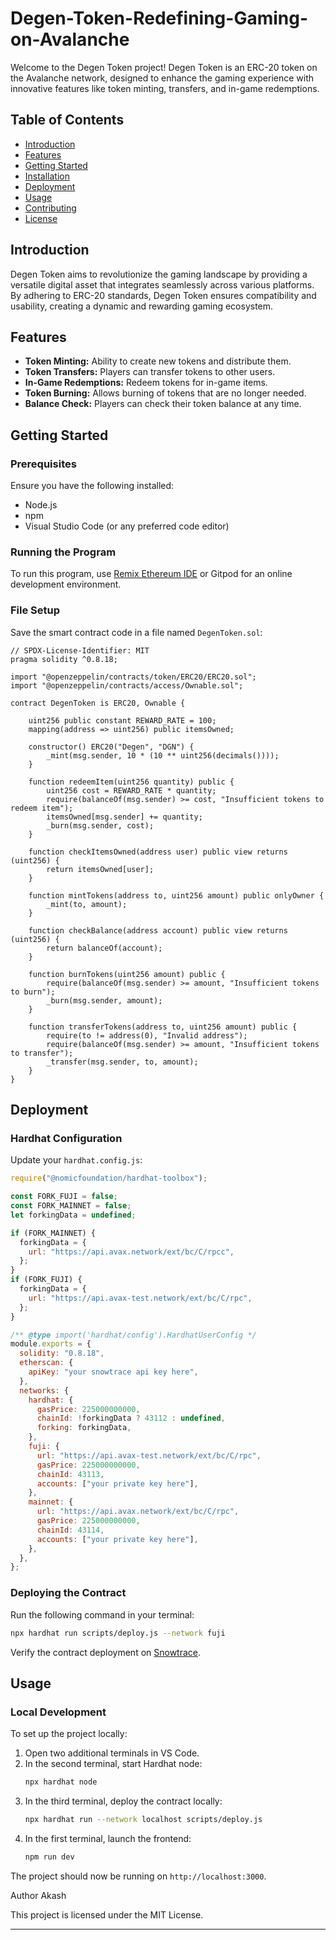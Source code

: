 # Degen-Token-Redefining-Gaming-on-Avalanche


Welcome to the Degen Token project! Degen Token is an ERC-20 token on the Avalanche network, designed to enhance the gaming experience with innovative features like token minting, transfers, and in-game redemptions.

## Table of Contents

- [Introduction](#introduction)
- [Features](#features)
- [Getting Started](#getting-started)
- [Installation](#installation)
- [Deployment](#deployment)
- [Usage](#usage)
- [Contributing](#contributing)
- [License](#license)

## Introduction

Degen Token aims to revolutionize the gaming landscape by providing a versatile digital asset that integrates seamlessly across various platforms. By adhering to ERC-20 standards, Degen Token ensures compatibility and usability, creating a dynamic and rewarding gaming ecosystem.

## Features

- **Token Minting:** Ability to create new tokens and distribute them.
- **Token Transfers:** Players can transfer tokens to other users.
- **In-Game Redemptions:** Redeem tokens for in-game items.
- **Token Burning:** Allows burning of tokens that are no longer needed.
- **Balance Check:** Players can check their token balance at any time.

## Getting Started

### Prerequisites

Ensure you have the following installed:

- Node.js
- npm
- Visual Studio Code (or any preferred code editor)

### Running the Program

To run this program, use [Remix Ethereum IDE](https://remix.ethereum.org/#lang=en&optimize=false&runs=200&evmVersion=null&version=soljson-v0.8.23+commit.f704f362.js) or Gitpod for an online development environment.

### File Setup

Save the smart contract code in a file named `DegenToken.sol`:

```solidity
// SPDX-License-Identifier: MIT
pragma solidity ^0.8.18;

import "@openzeppelin/contracts/token/ERC20/ERC20.sol";
import "@openzeppelin/contracts/access/Ownable.sol";

contract DegenToken is ERC20, Ownable {
    
    uint256 public constant REWARD_RATE = 100;
    mapping(address => uint256) public itemsOwned;

    constructor() ERC20("Degen", "DGN") {
        _mint(msg.sender, 10 * (10 ** uint256(decimals())));
    }

    function redeemItem(uint256 quantity) public {
        uint256 cost = REWARD_RATE * quantity;
        require(balanceOf(msg.sender) >= cost, "Insufficient tokens to redeem item");
        itemsOwned[msg.sender] += quantity;
        _burn(msg.sender, cost);
    }

    function checkItemsOwned(address user) public view returns (uint256) {
        return itemsOwned[user];
    }

    function mintTokens(address to, uint256 amount) public onlyOwner {
        _mint(to, amount);
    }

    function checkBalance(address account) public view returns (uint256) {
        return balanceOf(account);
    }

    function burnTokens(uint256 amount) public {
        require(balanceOf(msg.sender) >= amount, "Insufficient tokens to burn");
        _burn(msg.sender, amount);
    }

    function transferTokens(address to, uint256 amount) public {
        require(to != address(0), "Invalid address");
        require(balanceOf(msg.sender) >= amount, "Insufficient tokens to transfer");
        _transfer(msg.sender, to, amount);
    }
}
```

## Deployment

### Hardhat Configuration

Update your `hardhat.config.js`:

```javascript
require("@nomicfoundation/hardhat-toolbox");

const FORK_FUJI = false;
const FORK_MAINNET = false;
let forkingData = undefined;

if (FORK_MAINNET) {
  forkingData = {
    url: "https://api.avax.network/ext/bc/C/rpcc",
  };
}
if (FORK_FUJI) {
  forkingData = {
    url: "https://api.avax-test.network/ext/bc/C/rpc",
  };
}

/** @type import('hardhat/config').HardhatUserConfig */
module.exports = {
  solidity: "0.8.18",
  etherscan: {
    apiKey: "your snowtrace api key here",
  },
  networks: {
    hardhat: {
      gasPrice: 225000000000,
      chainId: !forkingData ? 43112 : undefined, 
      forking: forkingData,
    },
    fuji: {
      url: "https://api.avax-test.network/ext/bc/C/rpc",
      gasPrice: 225000000000,
      chainId: 43113,
      accounts: ["your private key here"],
    },
    mainnet: {
      url: "https://api.avax.network/ext/bc/C/rpc",
      gasPrice: 225000000000,
      chainId: 43114,
      accounts: ["your private key here"],
    },
  },
};
```

### Deploying the Contract

Run the following command in your terminal:

```sh
npx hardhat run scripts/deploy.js --network fuji
```

Verify the contract deployment on [Snowtrace](https://snowtrace.io).

## Usage

### Local Development

To set up the project locally:

1. Open two additional terminals in VS Code.
2. In the second terminal, start Hardhat node:
   ```sh
   npx hardhat node
   ```
3. In the third terminal, deploy the contract locally:
   ```sh
   npx hardhat run --network localhost scripts/deploy.js
   ```
4. In the first terminal, launch the frontend:
   ```sh
   npm run dev
   ```

The project should now be running on `http://localhost:3000`.

Author
Akash

This project is licensed under the MIT License.

---

